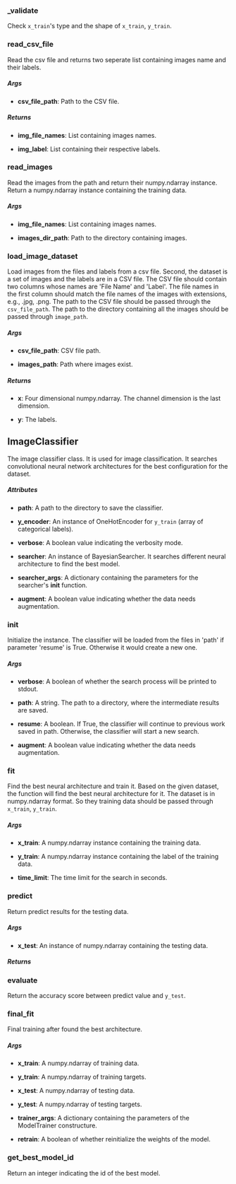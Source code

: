 ### _validate
Check `x_train`'s type and the shape of `x_train`, `y_train`.

### read_csv_file
Read the csv file and returns two seperate list containing images name and their labels.

##### Args
* **csv_file_path**: Path to the CSV file.

##### Returns
* **img_file_names**: List containing images names.

* **img_label**: List containing their respective labels.

### read_images
Read the images from the path and return their numpy.ndarray instance. Return a numpy.ndarray instance containing the training data.

##### Args
* **img_file_names**: List containing images names.

* **images_dir_path**: Path to the directory containing images.

### load_image_dataset
Load images from the files and labels from a csv file.
Second, the dataset is a set of images and the labels are in a CSV file. The CSV file should contain two columns whose names are 'File Name' and 'Label'. The file names in the first column should match the file names of the images with extensions, e.g., .jpg, .png. The path to the CSV file should be passed through the `csv_file_path`. The path to the directory containing all the images should be passed through `image_path`.
##### Args
* **csv_file_path**: CSV file path.

* **images_path**: Path where images exist.

##### Returns
* **x**: Four dimensional numpy.ndarray. The channel dimension is the last dimension.

* **y**: The labels.

## ImageClassifier
The image classifier class.
It is used for image classification. It searches convolutional neural network architectures for the best configuration for the dataset.
##### Attributes
* **path**: A path to the directory to save the classifier.

* **y_encoder**: An instance of OneHotEncoder for `y_train` (array of categorical labels).

* **verbose**: A boolean value indicating the verbosity mode.

* **searcher**: An instance of BayesianSearcher. It searches different
    neural architecture to find the best model.

* **searcher_args**: A dictionary containing the parameters for the searcher's __init__ function.

* **augment**: A boolean value indicating whether the data needs augmentation.

### __init__
Initialize the instance.
The classifier will be loaded from the files in 'path' if parameter 'resume' is True. Otherwise it would create a new one.
##### Args
* **verbose**: A boolean of whether the search process will be printed to stdout.

* **path**: A string. The path to a directory, where the intermediate results are saved.

* **resume**: A boolean. If True, the classifier will continue to previous work saved in path.
    Otherwise, the classifier will start a new search.

* **augment**: A boolean value indicating whether the data needs augmentation.

### fit
Find the best neural architecture and train it.
Based on the given dataset, the function will find the best neural architecture for it. The dataset is in numpy.ndarray format. So they training data should be passed through `x_train`, `y_train`.
##### Args
* **x_train**: A numpy.ndarray instance containing the training data.

* **y_train**: A numpy.ndarray instance containing the label of the training data.

* **time_limit**: The time limit for the search in seconds.

### predict
Return predict results for the testing data.

##### Args
* **x_test**: An instance of numpy.ndarray containing the testing data.

##### Returns
### evaluate
Return the accuracy score between predict value and `y_test`.

### final_fit
Final training after found the best architecture.

##### Args
* **x_train**: A numpy.ndarray of training data.

* **y_train**: A numpy.ndarray of training targets.

* **x_test**: A numpy.ndarray of testing data.

* **y_test**: A numpy.ndarray of testing targets.

* **trainer_args**: A dictionary containing the parameters of the ModelTrainer constructure.

* **retrain**: A boolean of whether reinitialize the weights of the model.

### get_best_model_id
Return an integer indicating the id of the best model.

